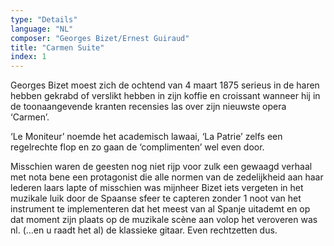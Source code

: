 ```yaml
---
type: "Details"
language: "NL"
composer: "Georges Bizet/Ernest Guiraud"
title: "Carmen Suite"
index: 1
---
```

Georges Bizet moest zich de ochtend van 4 maart 1875 serieus in de haren hebben gekrabd of verslikt hebben in zijn koffie en croissant wanneer hij in de toonaangevende kranten recensies las over zijn nieuwste opera ‘Carmen’.

‘Le Moniteur’ noemde het academisch lawaai, ‘La Patrie’ zelfs een regelrechte flop en zo gaan de ‘complimenten’ wel even door. 

Misschien waren de geesten nog niet rijp voor zulk een gewaagd verhaal met nota bene een protagonist die alle normen van de zedelijkheid aan haar lederen laars lapte of misschien was mijnheer Bizet iets vergeten in het muzikale luik door de Spaanse sfeer te capteren zonder 1 noot van het instrument te implementeren dat het meest van al Spanje uitademt en op dat moment zijn plaats op de muzikale scène aan volop het veroveren was nl. (…en u raadt het al) de klassieke gitaar. 
Even rechtzetten dus. 